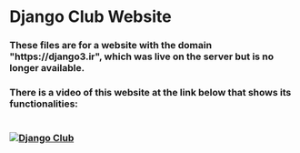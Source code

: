 # Django Club Website
<h3 align="left">
 These files are for a website with the domain "https://django3.ir", which was live on the server but is no longer available.
</h3>
<h3 align="left">
 There is a video of this website at the link below that shows its functionalities: <br><br><br>
  <a href="https://www.youtube.com/watch?v=SP4h_txJCm0" target="_blank" rel="noopener noreferrer">
  <img src="https://mohammadijoo.ir/image/DjangoClub.jpg" alt="Django Club">
</a>
</h3>
